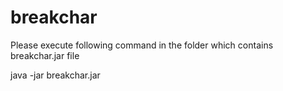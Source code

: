 # breakchar

Please execute following command in the folder which contains breakchar.jar file

java -jar breakchar.jar
